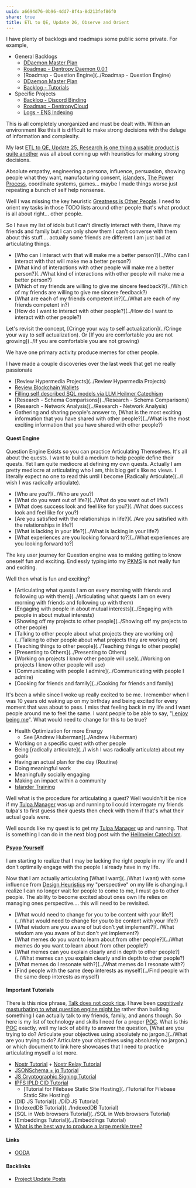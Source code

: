 ```yaml
---
uuid: a6694d76-0b96-4dd7-8f4a-8d213fef86f0
share: true
title: ETL to QE, Update 26, Observe and Orient
---
```

I have plenty of backlogs and roadmaps some public some private. For example,

* General Backlogs
	* [DDaemon Master Plan](../58fef7f0-c9dc-44b3-949f-1c034bc24cf2)
	* [Roadmap - Dentropy Daemon 0.0.1](../8d4d461f-49f7-4dbd-829f-807d0bb602df)
	* [Roadmap - Question Engine](../Roadmap - Question Engine)
	* [DDaemon Master Plan](../58fef7f0-c9dc-44b3-949f-1c034bc24cf2)
	* [Backlog - Tutorials](../31f7e81a-967e-41f4-872e-91d1571df726)
* Specific Projects
	* [Backlog - Discord Binding](../dc6a1ac7-60f0-452d-9536-9fed6d92bc51)
	* [Roadmap - DentropyCloud](../f6ae9aa0-41dc-431d-972c-47cfe397fda2)
	* [Logs - ENS Indexing](../3bbb81b1-154a-494f-acdf-781ad8ff35cf)

This is all completely unorganized and must be dealt with. Within an environment like this it is difficult to make strong decisions with the deluge of information and complexity.

My last [ETL to QE, Update 25, Research is one thing a usable product is quite another](../0688a5f2-87e0-4754-b09b-88b09b92ebd8) was all about coming up with heuristics for making strong decisions.

Absolute empathy, engineering a persona, influence, persuasion, showing people what they want, manufacturing consent, [islander](../84181a87-2901-4dd3-b101-0c7b10e5ee2b)s, [The Power Process](../520389b2-39a2-4555-9515-c8e1f6e0b68b), coordinate systems, games... maybe I made things worse just repeating a bunch of self help nonsense.

Well I was missing the key heuristic [Greatness is Other People](../23a54a6c-2648-4c43-aafb-c4dd66b1a9d7). I need to orient my tasks in those TODO lists around other people that's what product is all about right... other people.

So I have my list of idols but I can't directly interact with them, I have my friends and family but I can only show them I can't converse with them about this stuff.... actually some friends are different I am just bad at articulating things.

* [Who can I interact with that will make me a better person?](../Who can I interact with that will make me a better person?)
* [What kind of interactions with other people will make me a better person?](../What kind of interactions with other people will make me a better person?)
* [Which of my friends are willing to give me sincere feedback?](../Which of my friends are willing to give me sincere feedback?)
* [What are each of my friends competent in?](../What are each of my friends competent in?)
* [How do I want to interact with other people?](../How do I want to interact with other people?)

Let's revisit the concept, [Cringe your way to self actualization](../Cringe your way to self actualization). Or [If you are comfortable you are not growing](../If you are comfortable you are not growing)

We have one primary activity produce memes for other people.

I have made a couple discoveries over the last week that get me really passionate

* [Review Hypermedia Projects](../Review Hypermedia Projects)
* [Review Blockchain Wallets](../8a13a93d-1a96-4977-a05d-7781e3d722ea)
* [Filling self described SQL models via LLM Heilmer Catechism](../c1f5a29f-e664-480a-86c3-67efed75ff0b)
* [Research - Schema Comparisons](../Research - Schema Comparisons)
* [Research - Network Analysis](../Research - Network Analysis)
* Gathering and sharing people's answer to, [What is the most exciting information that you have shared with other people?](../What is the most exciting information that you have shared with other people?)

#### Quest Engine

Question Engine Exists so you can practice Articulating Themselves. It's all about the quests. I want to build a medium to help people define their quests. Yet I am quite mediocre at defining my own quests. Actually I am pretty mediocre at articulating who I am, this blog get's like no views. I literally expect no one to read this until I become [Radically Articulate](../I wish I was radically articulate).

* [Who are you?](../Who are you?)
* [What do you want out of life?](../What do you want out of life?)
* [What does success look and feel like for you?](../What does success look and feel like for you?)
* [Are you satisfied with the relationships in life?](../Are you satisfied with the relationships in life?)
* [What is lacking in your life?](../What is lacking in your life?)
* [What experiences are you looking forward to?](../What experiences are you looking forward to?)

The key user journey for Question engine was to making getting to know oneself fun and exciting. Endlessly typing into my [PKMS](../ea5dd34b-8140-436d-9106-1bea26a2b5d9) is not really fun and exciting.

Well then what is fun and exciting?

* [Articulating what quests I am on every morning with friends and following up with them](../Articulating what quests I am on every morning with friends and following up with them)
* [Engaging with people in about mutual interests](../Engaging with people in about mutual interests)
* [Showing off my projects to other people](../Showing off my projects to other people)
* [Talking to other people about what projects they are working on](../Talking to other people about what projects they are working on)
* [Teaching things to other people](../Teaching things to other people)
* [Presenting to Others](../Presenting to Others)
* [Working on projects I know other people will use](../Working on projects I know other people will use)
* [Communicating with people I admire](../Communicating with people I admire)
* [Cooking for friends and family](../Cooking for friends and family)

It's been a while since I woke up really excited to be me. I remember when I was 10 years old waking up on my birthday and being excited for every moment that was about to pass. I miss that feeling back in my life and I want people around me to feel the same. I want people to be able to say, "[I enjoy being me](../1ebda4b0-19d0-45ef-a142-3ed2dbf82136)". What would need to change for this to be true?

* Health Optimization for more Energy
	* See [Andrew Huberman](../Andrew Huberman)
* Working on a specific quest with other people
* Being [radically articulate](../I wish I was radically articulate) about my goals
* Having an actual plan for the day (Routine)
* Doing meaningful work
* Meaningfully socially engaging
* Making an impact within a community
* [Islander Training](../84f75b3f-8775-4331-80ab-1163cef42bc4)

Well what is the procedure for articulating a quest? Well wouldn't it be nice if my [Tulpa Manager](../e851f5ad-51f5-4c68-b844-88e27c5d07f6) was up and running to I could interrogate my friends tulpa's to first guess their quests then check with them if that's what their actual goals were.

Well sounds like my quest is to get my [Tulpa Manager](../e851f5ad-51f5-4c68-b844-88e27c5d07f6) up and running. That is something I can do in the next blog post with the [Heilmeier Catechism](../edc84150-2be7-4533-8a4b-768eeff624af).

#### [Psyop Yourself](../1f51a5ae-1589-497c-9d14-0f3dedac42b6)

I am starting to realize that I may be lacking the right people in my life and I don't optimally engage with the people I already have in my life.

Now that I am actually articulating [What I want](../What I want) with some influence from [Design Heuristics](../5e01e1ef-4aa4-491d-8ac3-8f0343201a97) my "perspective" on my life is changing. I realize I can no longer wait for people to come to me, I must go to other people. The ability to become excited about ones own life relies on managing ones perspective.... this will need to be revisited.

* [What would need to change for you to be content with your life?](../What would need to change for you to be content with your life?)
* [What wisdom are you aware of but don't yet implement?](../What wisdom are you aware of but don't yet implement?)
* [What memes do you want to learn about from other people?](../What memes do you want to learn about from other people?)
* [What memes can you explain clearly and in depth to other people?](../What memes can you explain clearly and in depth to other people?)
* [What memes do I resonate with?](../What memes do I resonate with?)
* [Find people with the same deep interests as myself](../Find people with the same deep interests as myself)

#### Important Tutorials

There is this nice phrase, [Talk does not cook rice](../de0110dc-cca0-4ef5-a61d-628131122e4e). I have been [cognitively masturbating to what question engine might be](../9942049a-ce85-4b5d-b34f-ead6968a85b4) rather than building something I can actually talk to my friends, family, and anons though. So here is my list of technology and skills I need for a proper [POC](../5579525f-febe-4c18-a19f-83d134e50292). What is this [POC](../5579525f-febe-4c18-a19f-83d134e50292) exactly, well my lack of ability to answer the question, [What are you trying to do? Articulate your objectives using absolutely no jargon.](../What are you trying to do? Articulate your objectives using absolutely no jargon.) or which document to link here showcases that I need to practice articulating myself a lot more.

* [Nostr Tutorial](../d0d2eb3c-a491-462a-ba23-bcc03246f837) + [Nostr Relay Tutorial](../c7866777-9a38-45b0-9cb6-2bf757879e17)
* [JSONSchema + jq Tutorial](../24e80f52-8991-4499-b02c-e313131904d0)
* [JS Cryptographic Signing Tutorial](../be82e67e-13f4-4c86-b3ec-b32852c54e2b)
* [IPFS IPLD CID Tutorial](../100d6889-e83d-4967-bec2-7e9424d8cd24)
	* [Tutorial for Filebase Static Site Hosting](../Tutorial for Filebase Static Site Hosting)
* [DID JS Tutorial](../DID JS Tutorial)
* [IndexedDB Tutorial](../IndexedDB Tutorial)
* [SQL in Web browsers Tutorial](../SQL in Web browsers Tutorial)
* [Embeddings Tutorial](../Embeddings Tutorial)
* [What is the best way to produce a large merkle tree?](../1a2fa5ec-813a-48f9-bb95-1f8f313cca8d)

#### Links

* [OODA](../2040ddee-0202-4465-85db-ea0739f84fbf)


#### Backlinks

* [Project Update Posts](/4c45797f-8d43-4277-a5c1-de8df9aa7876)